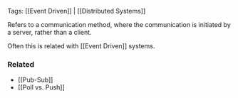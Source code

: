 
Tags: [[Event Driven]] | [[Distributed Systems]]

Refers to a communication method, where the communication is initiated by a server, rather than a client.

Often this is related with [[Event Driven]] systems.

### Related

- [[Pub-Sub]]
- [[Poll vs. Push]]